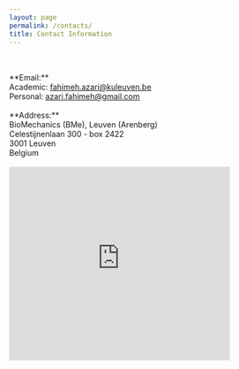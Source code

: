 ```yaml
---
layout: page
permalink: /contacts/
title: Contact Information 
---
```

<br>
<br>
**Email:**
<br>
Academic: <a href="fahimeh.azari@kuleuven.be">fahimeh.azari@kuleuven.be</a>
<br>
Personal: <a href="azari.fahimeh@gmail.com">azari.fahimeh@gmail.com</a>
<br>
<br>
**Address:**
<br>
BioMechanics (BMe), Leuven (Arenberg)
<br>
Celestijnenlaan 300 - box 2422
<br>
3001 Leuven
<br>
Belgium
<br>
<br>
<iframe src="https://www.google.com/maps/embed?pb=!1m18!1m12!1m3!1d2518.3829312891585!2d4.678500951622919!3d50.86111016546932!2m3!1f0!2f0!3f0!3m2!1i1024!2i768!4f13.1!3m3!1m2!1s0x47c161141c928fe5%3A0xd3b8a18e19e4b07c!2sDepartment%20of%20Mechanical%20Engineering!5e0!3m2!1sen!2sbe!4v1673289257746!5m2!1sen!2sbe" width="400" height="350" style="border:0;" allowfullscreen="" loading="lazy" referrerpolicy="no-referrer-when-downgrade"></iframe>